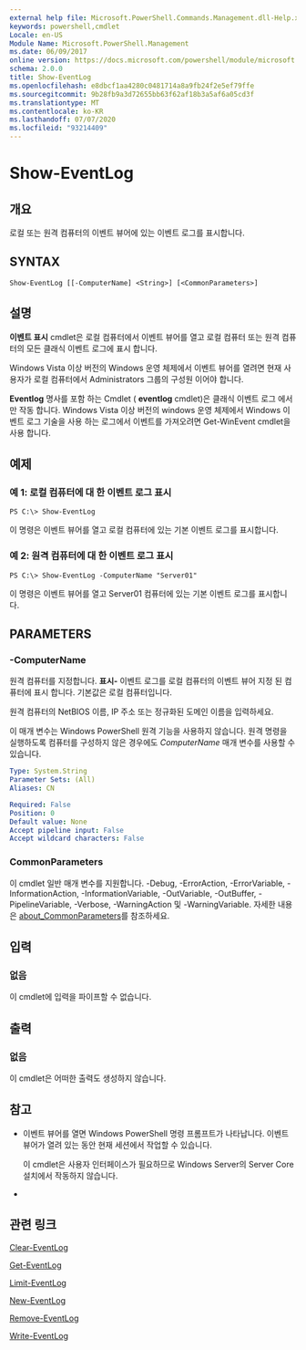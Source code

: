 ```yaml
---
external help file: Microsoft.PowerShell.Commands.Management.dll-Help.xml
keywords: powershell,cmdlet
Locale: en-US
Module Name: Microsoft.PowerShell.Management
ms.date: 06/09/2017
online version: https://docs.microsoft.com/powershell/module/microsoft.powershell.management/show-eventlog?view=powershell-5.1&WT.mc_id=ps-gethelp
schema: 2.0.0
title: Show-EventLog
ms.openlocfilehash: e8dbcf1aa4280c0481714a8a9fb24f2e5ef79ffe
ms.sourcegitcommit: 9b28fb9a3d72655bb63f62af18b3a5af6a05cd3f
ms.translationtype: MT
ms.contentlocale: ko-KR
ms.lasthandoff: 07/07/2020
ms.locfileid: "93214409"
---
```

# Show-EventLog

## 개요
로컬 또는 원격 컴퓨터의 이벤트 뷰어에 있는 이벤트 로그를 표시합니다.

## SYNTAX

```
Show-EventLog [[-ComputerName] <String>] [<CommonParameters>]
```

## 설명
**이벤트 표시** cmdlet은 로컬 컴퓨터에서 이벤트 뷰어를 열고 로컬 컴퓨터 또는 원격 컴퓨터의 모든 클래식 이벤트 로그에 표시 합니다.

Windows Vista 이상 버전의 Windows 운영 체제에서 이벤트 뷰어를 열려면 현재 사용자가 로컬 컴퓨터에서 Administrators 그룹의 구성원 이어야 합니다.

**Eventlog** 명사를 포함 하는 Cmdlet ( **eventlog** cmdlet)은 클래식 이벤트 로그 에서만 작동 합니다.
Windows Vista 이상 버전의 windows 운영 체제에서 Windows 이벤트 로그 기술을 사용 하는 로그에서 이벤트를 가져오려면 Get-WinEvent cmdlet을 사용 합니다.

## 예제

### 예 1: 로컬 컴퓨터에 대 한 이벤트 로그 표시

```
PS C:\> Show-EventLog
```

이 명령은 이벤트 뷰어를 열고 로컬 컴퓨터에 있는 기본 이벤트 로그를 표시합니다.

### 예 2: 원격 컴퓨터에 대 한 이벤트 로그 표시

```
PS C:\> Show-EventLog -ComputerName "Server01"
```

이 명령은 이벤트 뷰어를 열고 Server01 컴퓨터에 있는 기본 이벤트 로그를 표시합니다.

## PARAMETERS

### -ComputerName
원격 컴퓨터를 지정합니다.
**표시-** 이벤트 로그를 로컬 컴퓨터의 이벤트 뷰어 지정 된 컴퓨터에 표시 합니다.
기본값은 로컬 컴퓨터입니다.

원격 컴퓨터의 NetBIOS 이름, IP 주소 또는 정규화된 도메인 이름을 입력하세요.

이 매개 변수는 Windows PowerShell 원격 기능을 사용하지 않습니다.
원격 명령을 실행하도록 컴퓨터를 구성하지 않은 경우에도 *ComputerName* 매개 변수를 사용할 수 있습니다.

```yaml
Type: System.String
Parameter Sets: (All)
Aliases: CN

Required: False
Position: 0
Default value: None
Accept pipeline input: False
Accept wildcard characters: False
```

### CommonParameters
이 cmdlet 일반 매개 변수를 지원합니다. -Debug, -ErrorAction, -ErrorVariable, -InformationAction, -InformationVariable, -OutVariable, -OutBuffer, -PipelineVariable, -Verbose, -WarningAction 및 -WarningVariable. 자세한 내용은 [about_CommonParameters](https://go.microsoft.com/fwlink/?LinkID=113216)를 참조하세요.

## 입력

### 없음
이 cmdlet에 입력을 파이프할 수 없습니다.

## 출력

### 없음
이 cmdlet은 어떠한 출력도 생성하지 않습니다.

## 참고

* 이벤트 뷰어를 열면 Windows PowerShell 명령 프롬프트가 나타납니다. 이벤트 뷰어가 열려 있는 동안 현재 세션에서 작업할 수 있습니다.

  이 cmdlet은 사용자 인터페이스가 필요하므로 Windows Server의 Server Core 설치에서 작동하지 않습니다.

*

## 관련 링크

[Clear-EventLog](Clear-EventLog.md)

[Get-EventLog](Get-EventLog.md)

[Limit-EventLog](Limit-EventLog.md)

[New-EventLog](New-EventLog.md)

[Remove-EventLog](Remove-EventLog.md)

[Write-EventLog](Write-EventLog.md)
